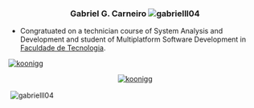 <h3 align="center">Gabriel G. Carneiro <img src="https://komarev.com/ghpvc/?username=gabrielll04&label=Profile%20views&color=0e75b6&style=flat" alt="gabrielll04" /></h3>
<ht />

 - Congratuated on a technician course of System Analysis and Development and student of Multiplatform Software Development in <a href="http://www.fatecsp.br/">Faculdade de Tecnologia</a>.

<a href="https://twitter.com/carneir00x" target="blank"><img src="https://img.shields.io/badge/Twitter-1DA1F2?style=for-the-badge&logo=twitter&logoColor=white" alt="koonigg" /></a> </p><p align="center"> <a href="https://www.linkedin.com/in/gabriel-carneiro-54aa45248/" target="blank"><img src="https://img.shields.io/badge/LinkedIn-0077B5?style=for-the-badge&logo=linkedin&logoColor=white" alt="koonigg" /></a>

&nbsp;<img align="center" src="https://github-readme-stats.vercel.app/api?username=gabrielll04&show_icons=true&locale=en" alt="gabrielll04" />
